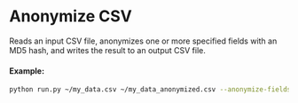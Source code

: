 # Anonymize CSV

Reads an input CSV file, anonymizes one or more specified fields with an MD5 hash, and writes the result to an output CSV file.


#### Example:
```bash
python run.py ~/my_data.csv ~/my_data_anonymized.csv --anonymize-fields full_name email_address
```

